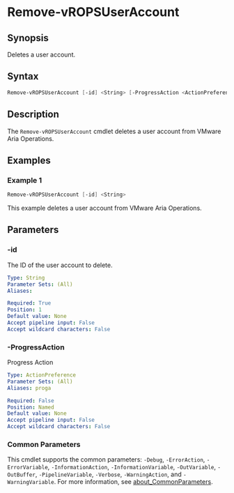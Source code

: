 # Remove-vROPSUserAccount

## Synopsis

Deletes a user account.

## Syntax

```powershell
Remove-vROPSUserAccount [-id] <String> [-ProgressAction <ActionPreference>] [<CommonParameters>]
```

## Description

The `Remove-vROPSUserAccount` cmdlet deletes a user account from VMware Aria Operations.

## Examples

### Example 1

```powershell
Remove-vROPSUserAccount [-id] <String> 
```

This example deletes a user account from VMware Aria Operations.

## Parameters

### -id

The ID of the user account to delete.

```yaml
Type: String
Parameter Sets: (All)
Aliases:

Required: True
Position: 1
Default value: None
Accept pipeline input: False
Accept wildcard characters: False
```

### -ProgressAction

Progress Action

```yaml
Type: ActionPreference
Parameter Sets: (All)
Aliases: proga

Required: False
Position: Named
Default value: None
Accept pipeline input: False
Accept wildcard characters: False
```

### Common Parameters

This cmdlet supports the common parameters: `-Debug`, `-ErrorAction`, `-ErrorVariable`, `-InformationAction`, `-InformationVariable`, `-OutVariable`, `-OutBuffer`, `-PipelineVariable`, `-Verbose`, `-WarningAction`, and `-WarningVariable`. For more information, see [about_CommonParameters](http://go.microsoft.com/fwlink/?LinkID=113216).
